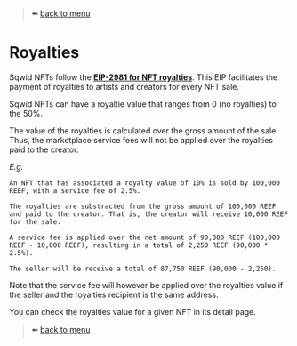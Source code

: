 > :arrow_left: [back to menu](../README.md#sqwid-marketplace-user-guide)

# **Royalties**

Sqwid NFTs follow the **[EIP-2981 for NFT royalties](https://eips.ethereum.org/EIPS/eip-2981)**. This EIP facilitates the payment of royalties to artists and creators for every NFT sale.

Sqwid NFTs can have a royaltie value that ranges from 0 (no royalties) to the 50%.

The value of the royalties is calculated over the gross amount of the sale. Thus, the marketplace service fees will not be applied over the royalties paid to the creator.

_E.g._

```
An NFT that has associated a royalty value of 10% is sold by 100,000 REEF, with a service fee of 2.5%.

The royalties are substracted from the gross amount of 100,000 REEF and paid to the creator. That is, the creator will receive 10,000 REEF for the sale.

A service fee is applied over the net amount of 90,000 REEF (100,000 REEF - 10,000 REEF), resulting in a total of 2,250 REEF (90,000 * 2.5%).

The seller will be receive a total of 87,750 REEF (90,000 - 2,250).
```

Note that the service fee will however be applied over the royalties value if the seller and the royalties recipient is the same address.

You can check the royalties value for a given NFT in its detail page.

> :arrow_left: [back to menu](../README.md#sqwid-marketplace-user-guide)
